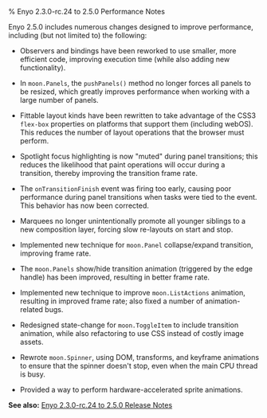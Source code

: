﻿% Enyo 2.3.0-rc.24 to 2.5.0 Performance Notes

Enyo 2.5.0 includes numerous changes designed to improve performance, including
(but not limited to) the following:

* Observers and bindings have been reworked to use smaller, more efficient code,
    improving execution time (while also adding new functionality).

- In `moon.Panels`, the `pushPanels()` method no longer forces all panels to be
    resized, which greatly improves performance when working with a large number
    of panels.

- Fittable layout kinds have been rewritten to take advantage of the CSS3
    `flex-box` properties on platforms that support them (including webOS).
    This reduces the number of layout operations that the browser must perform.

- Spotlight focus highlighting is now "muted" during panel transitions; this
    reduces the likelihood that paint operations will occur during a transition,
    thereby improving the transition frame rate.

- The `onTransitionFinish` event was firing too early, causing poor performance
    during panel transitions when tasks were tied to the event.  This behavior
    has now been corrected.

- Marquees no longer unintentionally promote all younger siblings to a new
    composition layer, forcing slow re-layouts on start and stop.

- Implemented new technique for `moon.Panel` collapse/expand transition,
    improving frame rate.

- The `moon.Panels` show/hide transition animation (triggered by the edge
    handle) has been improved, resulting in better frame rate.

- Implemented new technique to improve `moon.ListActions` animation, resulting
    in improved frame rate; also fixed a number of animation-related bugs.

- Redesigned state-change for `moon.ToggleItem` to include transition animation,
    while also refactoring to use CSS instead of costly image assets.

- Rewrote `moon.Spinner`, using DOM, transforms, and keyframe animations to
    ensure that the spinner doesn't stop, even when the main CPU thread is busy.

- Provided a way to perform hardware-accelerated sprite animations.

**See also:** [Enyo 2.3.0-rc.24 to 2.5.0 Release Notes](release-2.3-to-2.5.html)

